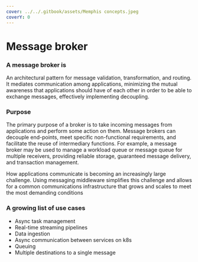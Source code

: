 ```yaml
---
cover: ../../.gitbook/assets/Memphis concepts.jpeg
coverY: 0
---
```


# Message broker

### A message broker is&#x20;

An architectural pattern for message validation, transformation, and routing. It mediates communication among applications, minimizing the mutual awareness that applications should have of each other in order to be able to exchange messages, effectively implementing decoupling.

### Purpose&#x20;

The primary purpose of a broker is to take incoming messages from applications and perform some action on them. Message brokers can decouple end-points, meet specific non-functional requirements, and facilitate the reuse of intermediary functions. For example, a message broker may be used to manage a workload queue or message queue for multiple receivers, providing reliable storage, guaranteed message delivery, and transaction management.

How applications communicate is becoming an increasingly large challenge. Using messaging middleware simplifies this challenge and allows for a common communications infrastructure that grows and scales to meet the most demanding conditions

### A growing list of use cases&#x20;

* Async task management
* Real-time streaming pipelines
* Data ingestion
* Async communication between services on k8s
* Queuing
* Multiple destinations to a single message
